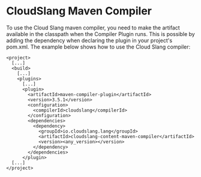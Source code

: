 CloudSlang Maven Compiler
=========================

To use the Cloud Slang maven compiler, you need to make the artifact available in the classpath when the Compiler Plugin runs.
This is possible by adding the dependency when declaring the plugin in your project's pom.xml.
The example below shows how to use the Cloud Slang compiler:


```shell
<project>
  [...]
  <build>
    [...]
    <plugins>
      [...]
      <plugin>
        <artifactId>maven-compiler-plugin</artifactId>
        <version>3.5.1</version>
        <configuration>
          <compilerId>cloudslang</compilerId>
        </configuration>
        <dependencies>
          <dependency>
            <groupId>io.cloudslang.lang</groupId>
            <artifactId>cloudslang-content-maven-compiler</artifactId>
            <version><any_version></version>
          </dependency>
        </dependencies>
      </plugin>
  [...]
</project>
```